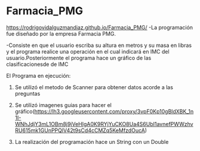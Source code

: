 # Farmacia_PMG
https://rodrigovidalguzmandiaz.github.io/Farmacia_PMG/
-La programación fue diseñado por la empresa Farmacia PMG.

-Consiste en que el usuario escriba su altura en metros y su masa en libras y el programa realice una operación en el cual indicará en IMC del usuario.Posteriormente el programa hace un gráfico de las clasificacionesde de IMC

El Programa en ejecución:

1.  Se utilizó el metodo de Scanner para obtener datos acorde a las preguntas

2.  Se utilizó imagenes guias para hacer el gráfico(https://lh3.googleusercontent.com/proxy/3vpF0Kp10gBldXBK_1n1I-WNhJdjY3mL1OBm8j9jVeHIgA0K9RYjYuCKO8Ua4S6UbI1avnefPWWzhvRU615mk1GUnPPQlV42t9sCd4cCMZq5KeMfzdOucA)

3.  La realización del programación hace un String con un Double
